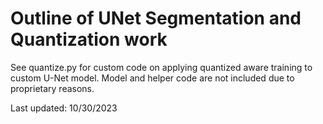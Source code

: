 # Outline of UNet Segmentation and Quantization work

See quantize.py for custom code on applying quantized aware training to custom U-Net model. Model and helper code are not included due to proprietary reasons. 

Last updated: 10/30/2023
